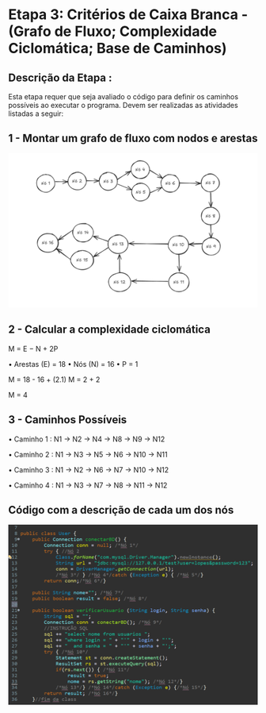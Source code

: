# **Etapa 3: Critérios de Caixa Branca - (Grafo de Fluxo; Complexidade Ciclomática; Base de Caminhos)**

## Descrição da Etapa : 

 Esta etapa requer que seja avaliado o código para definir os caminhos possíveis ao executar o programa. Devem ser realizadas as atividades listadas a seguir:


##  1 - Montar um grafo de fluxo com nodos e arestas

<img src="grafo_user.png">

## 2 - Calcular a complexidade ciclomática

M = E − N + 2P

• Arestas (E) = 18
• Nós (N) = 16
• P = 1

M = 18 - 16 + (2.1)
M = 2 + 2

M = 4

##  3 -  Caminhos Possíveis

• Caminho 1 : N1 → N2 → N4 → N8 → N9 → N12

• Caminho 2 : N1 → N3 → N5 → N6 → N10 → N11

• Caminho 3 : N1 → N2 → N6 → N7 → N10 → N12

• Caminho 4 : N1 → N3 → N7 → N8 → N11 → N12


## Código com a descrição de cada um dos nós

<img src="user_class.png">
